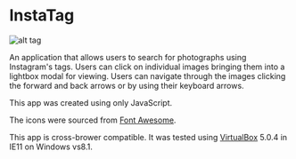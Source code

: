 # InstaTag

![alt tag](https://github.com/erintherad/instaTag/img/screenshot.png)

An application that allows users to search for photographs using Instagram's tags.  Users can click on individual images bringing them into a lightbox modal for viewing.  Users can navigate through the images clicking the forward and back arrows or by using their keyboard arrows.

This app was created using only JavaScript.

The icons were sourced from [Font Awesome](https://fortawesome.github.io/Font-Awesome/).

This app is cross-brower compatible.  It was tested using [VirtualBox](https://www.virtualbox.org/wiki/Downloads) 5.0.4 in IE11 on Windows vs8.1.
